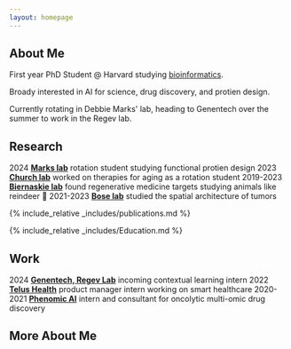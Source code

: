 ```yaml
---
layout: homepage
---
```


## About Me

First year PhD Student @ Harvard studying [bioinformatics](https://dbmi.hms.harvard.edu/education/phd-program/big-phd-track). 

Broady interested in AI for science, drug discovery, and protien design. 

Currently rotating in Debbie Marks' lab, heading to Genentech over the summer to work in the Regev lab.

## Research

2024  [**Marks lab**](https://www.deboramarkslab.com) rotation student studying functional protien design
2023  [**Church lab**](https://churchlab.hms.harvard.edu) worked on therapies for aging as a rotation student
2019-2023  [**Biernaskie lab**](https://vet.ucalgary.ca/labs/biernaskie/home?utm_source=biernaskie&utm_medium=redirect&utm_campaign=redirect) found regenerative medicine targets studying animals like reindeer 🦌
2021-2023  [**Bose lab**](https://cumming.ucalgary.ca/departments/bmb/profiles/dr-pinaki-bose) studied the spatial architecture of tumors

{% include_relative _includes/publications.md %}

{% include_relative _includes/Education.md %}

## Work

2024  [**Genentech, Regev Lab**](https://www.deboramarkslab.com) incoming contextual learning intern
2022  [**Telus Health**](https://churchlab.hms.harvard.edu) product manager intern working on smart healthcare
2020-2021  [**Phenomic AI**](https://vet.ucalgary.ca/labs/biernaskie/home?utm_source=biernaskie&utm_medium=redirect&utm_campaign=redirect) intern and consultant for oncolytic multi-omic drug discovery

## More About Me

